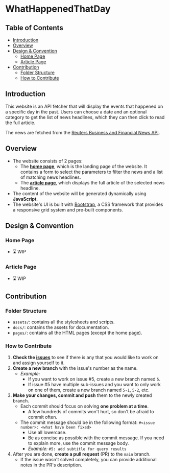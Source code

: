 # WhatHappenedThatDay

## Table of Contents

- [Introduction](#introduction)
- [Overview](#overview)
- [Design \& Convention](#design--convention)
	- [Home Page](#home-page)
	- [Article Page](#article-page)
- [Contribution](#contribution)
	- [Folder Structure](#folder-structure)
	- [How to Contribute](#how-to-contribute)

## Introduction

This website is an API fetcher that will display the events that happened on a specific day in the past. Users can choose a date and an optional category to get the list of news headlines, which they can then click to read the full article.

The news are fetched from the [Reuters Business and Financial News API](https://rapidapi.com/makingdatameaningful/api/reuters-business-and-financial-news).

## Overview

- The website consists of 2 pages:
  - The [**home page**](homepage.html), which is the landing page of the website. It contains a form to select the parameters to filter the news and a list of matching news headlines.
  - The [**article page**](pages/article.html), which displays the full article of the selected news headline.
- The content of the website will be generated dynamically using **JavaScript**.
- The website's UI is built with [Bootstrap](https://getbootstrap.com/), a CSS framework that provides a responsive grid system and pre-built components.

## Design & Convention

### Home Page

- :hourglass: WIP

### Article Page

- :hourglass: WIP

## Contribution

### Folder Structure

- `assets/`: contains all the stylesheets and scripts.
- `docs/`: contains the assets for documentation.
- `pages/`: contains all the HTML pages (except the home page).

### How to Contribute

1. **Check the [issues]()** to see if there is any that you would like to work on and assign yourself to it.
2. **Create a new branch** with the issue's number as the name.
	- _Example:_ 
		- If you want to work on issue #5, create a new branch named `5`.
		- If issue #5 have multiple sub-issues and you want to only work on one of them, create a new branch named `5-1`, `5-2`, etc.
3. **Make your changes, commit and push** them to the newly created branch.
	- Each commit should focus on solving **one problem at a time**.
		- A few hundreds of commits won't hurt, so don't be afraid to commit often.
	- The commit message should be in the following format: `#<issue number>: <what have been fixed>`
		- Use all lowercase.
		- Be as concise as possible with the commit message. If you need to explain more, use the commit message body.
		- _Example:_ `#5: add subtitle for query results`
4. After you are done, **create a pull request** (PR) to the `main` branch.
	- If the issue wasn't solved completely, you can provide additional notes in the PR's description.

